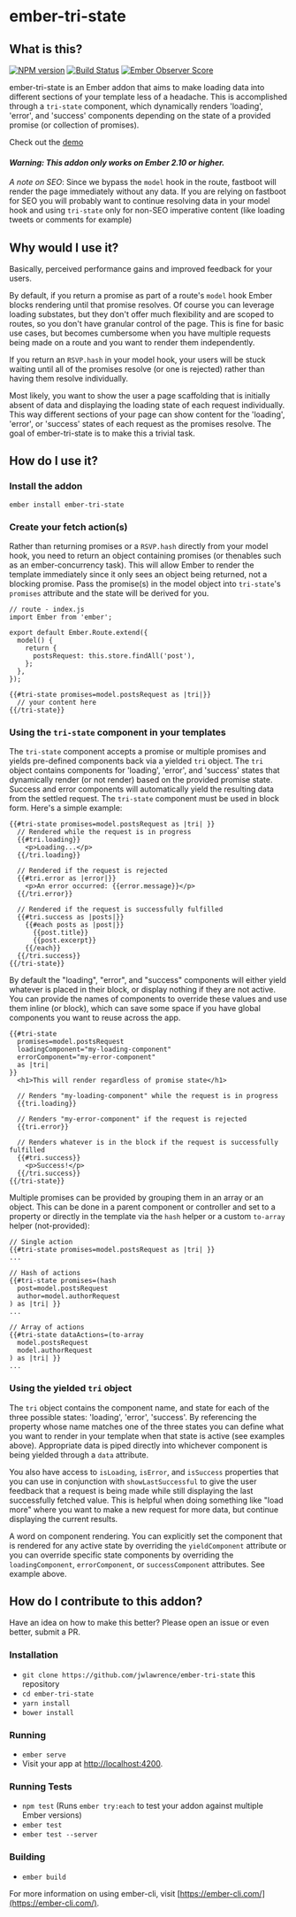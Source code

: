# ember-tri-state

## What is this?

[![NPM version](https://img.shields.io/npm/v/ember-tri-state.svg?style=flat-square)](https://www.npmjs.com/package/ember-tri-state)
[![Build Status](https://travis-ci.org/jwlawrence/ember-tri-state.svg?branch=master)](https://travis-ci.org/jwlawrence/ember-tri-state)
[![Ember Observer Score](https://emberobserver.com/badges/ember-tri-state.svg)](https://emberobserver.com/addons/ember-tri-state)

ember-tri-state is an Ember addon that aims to make loading data into different sections of your template less of a headache. This is accomplished through a `tri-state` component, which dynamically renders 'loading', 'error', and 'success' components depending on the state of a provided promise (or collection of promises).

Check out the [demo](https://ember-twiddle.com/0334972688d8ccf699b820d783f1b624?openFiles=routes.application.js%2Ctemplates.components.x-error.hbs)

#### *Warning: This addon only works on Ember 2.10 or higher.*

*A note on SEO*: Since we bypass the `model` hook in the route, fastboot will render the page immediately without any data. If you are relying on fastboot for SEO you will probably want to continue resolving data in your model hook and using `tri-state` only for non-SEO imperative content (like loading tweets or comments for example)

## Why would I use it?

Basically, perceived performance gains and improved feedback for your users.

By default, if you return a promise as part of a route's `model` hook Ember blocks rendering until that promise resolves. Of course you can leverage loading substates, but they don't offer much flexibility and are scoped to routes, so you don't have granular control of the page. This is fine for basic use cases, but becomes cumbersome when you have multiple requests being made on a route and you want to render them independently.

If you return an `RSVP.hash` in your model hook, your users will be stuck waiting until all of the promises resolve (or one is rejected) rather than having them resolve individually.

Most likely, you want to show the user a page scaffolding that is initially absent of data and displaying the loading state of each request individually. This way different sections of your page can show content for the 'loading', 'error', or 'success' states of each request as the promises resolve. The goal of ember-tri-state is to make this a trivial task.

## How do I use it?

### Install the addon

`ember install ember-tri-state`

### Create your fetch action(s)

Rather than returning promises or a `RSVP.hash` directly from your model hook, you need to return an object containing promises (or thenables such as an ember-concurrency task). This will allow Ember to render the template immediately since it only sees an object being returned, not a blocking promise. Pass the promise(s) in the model object into `tri-state`'s `promises` attribute and the state will be derived for you.

```
// route - index.js
import Ember from 'ember';

export default Ember.Route.extend({
  model() {
    return {
      postsRequest: this.store.findAll('post'),
    };
  },
});
```

```
{{#tri-state promises=model.postsRequest as |tri|}}
  // your content here
{{/tri-state}}
```

### Using the `tri-state` component in your templates

The `tri-state` component accepts a promise or multiple promises and yields pre-defined components back via a yielded `tri` object. The `tri` object contains components for 'loading', 'error', and 'success' states that dynamically render (or not render) based on the provided promise state. Success and error components will automatically yield the resulting data from the settled request. The `tri-state` component must be used in block form. Here's a simple example:

```
{{#tri-state promises=model.postsRequest as |tri| }}
  // Rendered while the request is in progress
  {{#tri.loading}}
    <p>Loading...</p>
  {{/tri.loading}}

  // Rendered if the request is rejected
  {{#tri.error as |error|}}
    <p>An error occurred: {{error.message}}</p>
  {{/tri.error}}

  // Rendered if the request is successfully fulfilled
  {{#tri.success as |posts|}}
    {{#each posts as |post|}}
      {{post.title}}
      {{post.excerpt}}
    {{/each}}
  {{/tri.success}}
{{/tri-state}}
```

By default the "loading", "error", and "success" components will either yield whatever is placed in their block, or display nothing if they are not active. You can provide the names of components to override these values and use them inline (or block), which can save some space if you have global components you want to reuse across the app.

```
{{#tri-state
  promises=model.postsRequest
  loadingComponent="my-loading-component"
  errorComponent="my-error-component"
  as |tri|
}}
  <h1>This will render regardless of promise state</h1>

  // Renders "my-loading-component" while the request is in progress
  {{tri.loading}}

  // Renders "my-error-component" if the request is rejected
  {{tri.error}}

  // Renders whatever is in the block if the request is successfully fulfilled
  {{#tri.success}}
    <p>Success!</p>
  {{/tri.success}}
{{/tri-state}}
```

Multiple promises can be provided by grouping them in an array or an object. This can be done in a parent component or controller and set to a property or directly in the template via the `hash` helper or a custom `to-array` helper (not-provided):

```
// Single action
{{#tri-state promises=model.postsRequest as |tri| }}
...

// Hash of actions
{{#tri-state promises=(hash
  post=model.postsRequest
  author=model.authorRequest
) as |tri| }}
...

// Array of actions
{{#tri-state dataActions=(to-array
  model.postsRequest
  model.authorRequest
) as |tri| }}
...
```

### Using the yielded `tri` object

The `tri` object contains the component name, and state for each of the three possible states: 'loading', 'error', 'success'. By referencing the property whose name matches one of the three states you can define what you want to render in your template when that state is active (see examples above). Appropriate data is piped directly into whichever component is being yielded through a `data` attribute.

You also have access to `isLoading`, `isError`, and `isSuccess` properties that you can use in conjunction with `showLastSuccessful` to give the user feedback that a request is being made while still displaying the last successfully fetched value. This is helpful when doing something like "load more" where you want to make a new request for more data, but continue displaying the current results.

A word on component rendering. You can explicitly set the component that is rendered for any active state by overriding the `yieldComponent` attribute or you can override specific state components by overriding the `loadingComponent`, `errorComponent`, or `successComponent` attributes. See example above.

## How do I contribute to this addon?

Have an idea on how to make this better? Please open an issue or even better, submit a PR.

### Installation

* `git clone https://github.com/jwlawrence/ember-tri-state` this repository
* `cd ember-tri-state`
* `yarn install`
* `bower install`

### Running

* `ember serve`
* Visit your app at [http://localhost:4200](http://localhost:4200).

### Running Tests

* `npm test` (Runs `ember try:each` to test your addon against multiple Ember versions)
* `ember test`
* `ember test --server`

### Building

* `ember build`

For more information on using ember-cli, visit [https://ember-cli.com/](https://ember-cli.com/).
